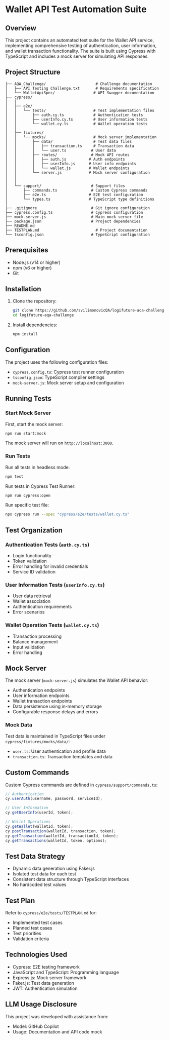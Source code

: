 # Wallet API Test Automation Suite

## Overview

This project contains an automated test suite for the Wallet API service, implementing comprehensive testing of authentication, user information, and wallet transaction functionality. The suite is built using Cypress with TypeScript and includes a mock server for simulating API responses.

## Project Structure

```
├── AQA_Challenge/                      # Challenge documentation
│   ├── API Testing Challenge.txt       # Requirements specification
│   └── WalletApiSpec/                 # API Swagger documentation
├── cypress/
│   │
│   ├── e2e/
│   │   └── tests/                     # Test implementation files
│   │       ├── auth.cy.ts             # Authentication tests
│   │       ├── userInfo.cy.ts         # User information tests
│   │       └── wallet.cy.ts           # Wallet operation tests
│   │
│   ├── fixtures/
│   │   └── mocks/                     # Mock server implementation
│   │       ├── data/                  # Test data files
│   │       │   ├── transaction.ts     # Transaction data
│   │       │   └── user.ts           # User data
│   │       ├── routes/               # Mock API routes
│   │       │   ├── auth.js          # Auth endpoints
│   │       │   ├── userInfo.js      # User info endpoints
│   │       │   └── wallet.js        # Wallet endpoints
│   │       └── server.js            # Mock server configuration
│   │
│   │
│   └── support/                      # Support files
│       ├── commands.ts               # Custom Cypress commands
│       ├── e2e.ts                   # E2E test configuration
│       └── types.ts                 # TypeScript type definitions
│
├── .gitignore                        # Git ignore configuration
├── cypress.config.ts                 # Cypress configuration
├── mock-server.js                    # Main mock server file
├── package.json                      # Project dependencies
├── README.md
├── TESTPLAN.md                         # Project documentation
└── tsconfig.json                     # TypeScript configuration
```

## Prerequisites

- Node.js (v14 or higher)
- npm (v6 or higher)
- Git

## Installation

1. Clone the repository:

   ```bash
   git clone https://github.com/svilimonovicQA/logifuture-aqa-challenge.git
   cd logifuture-aqa-challenge
   ```

2. Install dependencies:
   ```bash
   npm install
   ```

## Configuration

The project uses the following configuration files:

- `cypress.config.ts`: Cypress test runner configuration
- `tsconfig.json`: TypeScript compiler settings
- `mock-server.js`: Mock server setup and configuration

## Running Tests

### Start Mock Server

First, start the mock server:

```bash
npm run start:mock
```

The mock server will run on `http://localhost:3000`.

### Run Tests

Run all tests in headless mode:

```bash
npm test
```

Run tests in Cypress Test Runner:

```bash
npm run cypress:open
```

Run specific test file:

```bash
npx cypress run --spec "cypress/e2e/tests/wallet.cy.ts"
```

## Test Organization

### Authentication Tests (`auth.cy.ts`)

- Login functionality
- Token validation
- Error handling for invalid credentials
- Service ID validation

### User Information Tests (`userInfo.cy.ts`)

- User data retrieval
- Wallet association
- Authentication requirements
- Error scenarios

### Wallet Operation Tests (`wallet.cy.ts`)

- Transaction processing
- Balance management
- Input validation
- Error handling

## Mock Server

The mock server (`mock-server.js`) simulates the Wallet API behavior:

- Authentication endpoints
- User information endpoints
- Wallet transaction endpoints
- Data persistence using in-memory storage
- Configurable response delays and errors

### Mock Data

Test data is maintained in TypeScript files under `cypress/fixtures/mocks/data/`:

- `user.ts`: User authentication and profile data
- `transaction.ts`: Transaction templates and data

## Custom Commands

Custom Cypress commands are defined in `cypress/support/commands.ts`:

```typescript
// Authentication
cy.userAuth(username, password, serviceId);

// User Information
cy.getUserInfo(userId, token);

// Wallet Operations
cy.getWallet(walletId, token);
cy.postTransaction(walletId, transaction, token);
cy.getTransaction(walletId, transactionId, token);
cy.getTransactions(walletId, token, options);
```

## Test Data Strategy

- Dynamic data generation using Faker.js
- Isolated test data for each test
- Consistent data structure through TypeScript interfaces
- No hardcoded test values

## Test Plan

Refer to `cypress/e2e/tests/TESTPLAN.md` for:

- Implemented test cases
- Planned test cases
- Test priorities
- Validation criteria

## Technologies Used

- Cypress: E2E testing framework
- JavaScript and TypeScript: Programming language
- Express.js: Mock server framework
- Faker.js: Test data generation
- JWT: Authentication simulation

## LLM Usage Disclosure

This project was developed with assistance from:

- Model: GitHub Copilot
- Usage: Documentation and API code mock
